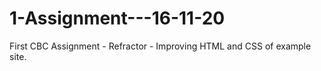 # 1-Assignment---16-11-20
First CBC Assignment - Refractor - Improving HTML and CSS of example site.
